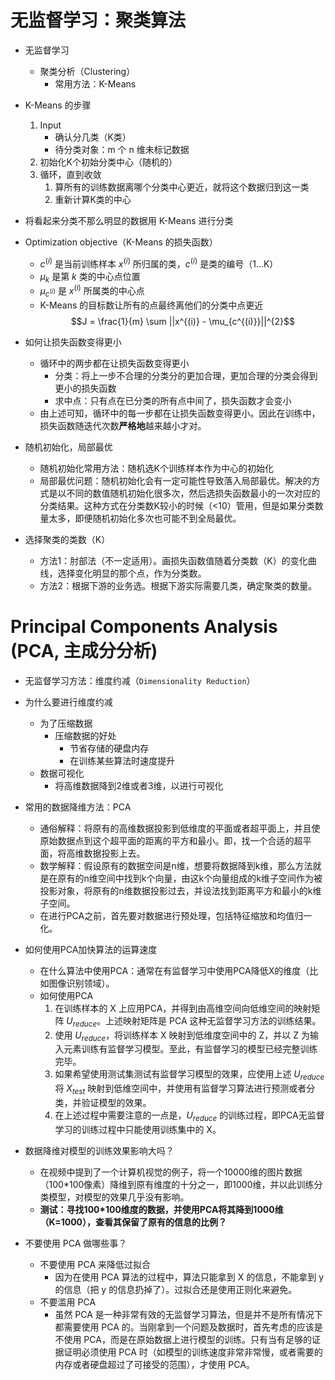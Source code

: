 # 无监督学习：聚类算法
- 无监督学习
  - 聚类分析（Clustering）
    - 常用方法：K-Means


- K-Means 的步骤
  1. Input
      - 确认分几类（K类）
      - 待分类对象：m 个 n 维未标记数据
  2. 初始化K个初始分类中心（随机的）
  3. 循环，直到收敛
      1. 算所有的训练数据离哪个分类中心更近，就将这个数据归到这一类
      2. 重新计算K类的中心


- 将看起来分类不那么明显的数据用 K-Means 进行分类


- Optimization objective（K-Means 的损失函数）
  - $c^{(i)}$ 是当前训练样本 $x^{(i)}$ 所归属的类，$c^{(i)}$ 是类的编号（1...K）
  - $\mu_{k}$ 是第 $k$ 类的中心点位置
  - $\mu_{c^{(i)}}$ 是 $x^{(i)}$ 所属类的中心点
  - K-Means 的目标数让所有的点最终离他们的分类中点更近
$$J = \frac{1}{m} \sum ||x^{(i)} - \mu_{c^{(i)}}||^{2}$$

- 如何让损失函数变得更小
  - 循环中的两步都在让损失函数变得更小
    - 分类：将上一步不合理的分类分的更加合理，更加合理的分类会得到更小的损失函数
    - 求中点：只有点在已分类的所有点中间了，损失函数才会变小
  - 由上述可知，循环中的每一步都在让损失函数变得更小。因此在训练中，损失函数随迭代次数**严格地**越来越小才对。

- 随机初始化，局部最优
  - 随机初始化常用方法：随机选K个训练样本作为中心的初始化
  - 局部最优问题：随机初始化会有一定可能性导致落入局部最优。解决的方式是以不同的数值随机初始化很多次，然后选损失函数最小的一次对应的分类结果。这种方式在分类数K较小的时候（<10）管用，但是如果分类数量太多，即便随机初始化多次也可能不到全局最优。

- 选择聚类的类数（K）
  - 方法1：肘部法（不一定适用）。画损失函数值随着分类数（K）的变化曲线，选择变化明显的那个点，作为分类数。
  - 方法2：根据下游的业务选。根据下游实际需要几类，确定聚类的数量。



# Principal Components Analysis (PCA, 主成分分析)

- 无监督学习方法：维度约减（`Dimensionality Reduction`）
- 为什么要进行维度约减
  - 为了压缩数据
    - 压缩数据的好处
      - 节省存储的硬盘内存
      - 在训练某些算法时速度提升
  - 数据可视化
    - 将高维数据降到2维或者3维，以进行可视化

- 常用的数据降维方法：PCA
  - 通俗解释：将原有的高维数据投影到低维度的平面或者超平面上，并且使原始数据点到这个超平面的距离的平方和最小。即，找一个合适的超平面，将高维数据投影上去。
  - 数学解释：假设原有的数据空间是n维，想要将数据降到k维，那么方法就是在原有的n维空间中找到k个向量，由这k个向量组成的k维子空间作为被投影对象，将原有的n维数据投影过去，并设法找到距离平方和最小的k维子空间。
  - 在进行PCA之前，首先要对数据进行预处理，包括特征缩放和均值归一化。

- 如何使用PCA加快算法的运算速度
  - 在什么算法中使用PCA：通常在有监督学习中使用PCA降低X的维度（比如图像识别领域）。
  - 如何使用PCA
    1. 在训练样本的 X 上应用PCA，并得到由高维空间向低维空间的映射矩阵 $U_{reduce}$。上述映射矩阵是 PCA 这种无监督学习方法的训练结果。
    2. 使用 $U_{reduce}$，将训练样本 X 映射到低维度空间中的 Z，并以 Z 为输入元素训练有监督学习模型。至此，有监督学习的模型已经完整训练完毕。
    3. 如果希望使用测试集测试有监督学习模型的效果，应使用上述 $U_{reduce}$ 将 $X_{test}$ 映射到低维空间中，并使用有监督学习算法进行预测或者分类，并验证模型的效果。
    4. 在上述过程中需要注意的一点是，$U_{reduce}$ 的训练过程，即PCA无监督学习的训练过程中只能使用训练集中的 X。
- 数据降维对模型的训练效果影响大吗？
  - 在视频中提到了一个计算机视觉的例子，将一个10000维的图片数据（100*100像素）降维到原有维度的十分之一，即1000维，并以此训练分类模型，对模型的效果几乎没有影响。
  - **测试：寻找100*100维度的数据，并使用PCA将其降到1000维（K=1000），查看其保留了原有的信息的比例？**
- 不要使用 PCA 做哪些事？
  - 不要使用 PCA 来降低过拟合
    - 因为在使用 PCA 算法的过程中，算法只能拿到 X 的信息，不能拿到 y 的信息（把 y 的信息扔掉了）。过拟合还是使用正则化来避免。
  - 不要滥用 PCA
    - 虽然 PCA 是一种非常有效的无监督学习算法，但是并不是所有情况下都需要使用 PCA 的。当刚拿到一个问题及数据时，首先考虑的应该是不使用 PCA，而是在原始数据上进行模型的训练。只有当有足够的证据证明必须使用 PCA 时（如模型的训练速度非常非常慢，或者需要的内存或者硬盘超过了可接受的范围），才使用 PCA。
